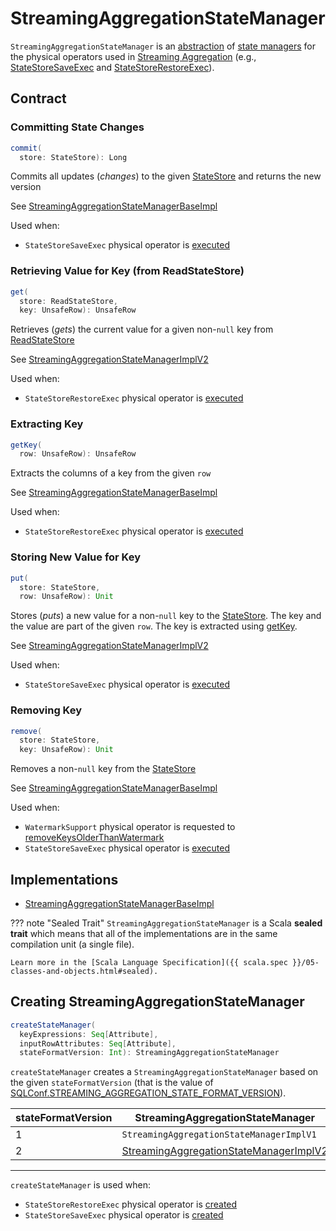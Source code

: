 # StreamingAggregationStateManager

`StreamingAggregationStateManager` is an [abstraction](#contract) of [state managers](#implementations) for the physical operators used in [Streaming Aggregation](index.md) (e.g., [StateStoreSaveExec](../physical-operators/StateStoreSaveExec.md) and [StateStoreRestoreExec](../physical-operators/StateStoreRestoreExec.md)).

## Contract

### <span id="commit"> Committing State Changes

```scala
commit(
  store: StateStore): Long
```

Commits all updates (_changes_) to the given [StateStore](../stateful-stream-processing/StateStore.md) and returns the new version

See [StreamingAggregationStateManagerBaseImpl](StreamingAggregationStateManagerBaseImpl.md#commit)

Used when:

* `StateStoreSaveExec` physical operator is [executed](../physical-operators/StateStoreSaveExec.md#doExecute)

### <span id="get"> Retrieving Value for Key (from ReadStateStore)

```scala
get(
  store: ReadStateStore,
  key: UnsafeRow): UnsafeRow
```

Retrieves (_gets_) the current value for a given non-`null` key from [ReadStateStore](../stateful-stream-processing/ReadStateStore.md)

See [StreamingAggregationStateManagerImplV2](StreamingAggregationStateManagerImplV2.md#get)

Used when:

* `StateStoreRestoreExec` physical operator is [executed](../physical-operators/StateStoreRestoreExec.md#doExecute)

### <span id="getKey"> Extracting Key

```scala
getKey(
  row: UnsafeRow): UnsafeRow
```

Extracts the columns of a key from the given `row`

See [StreamingAggregationStateManagerBaseImpl](StreamingAggregationStateManagerBaseImpl.md#getKey)

Used when:

* `StateStoreRestoreExec` physical operator is [executed](../physical-operators/StateStoreRestoreExec.md#doExecute)

### <span id="put"> Storing New Value for Key

```scala
put(
  store: StateStore,
  row: UnsafeRow): Unit
```

Stores (_puts_) a new value for a non-`null` key to the [StateStore](../stateful-stream-processing/StateStore.md).
The key and the value are part of the given `row`.
The key is extracted using [getKey](#getKey).

See [StreamingAggregationStateManagerImplV2](StreamingAggregationStateManagerImplV2.md#put)

Used when:

* `StateStoreSaveExec` physical operator is [executed](../physical-operators/StateStoreSaveExec.md#doExecute)

### <span id="remove"> Removing Key

```scala
remove(
  store: StateStore,
  key: UnsafeRow): Unit
```

Removes a non-`null` key from the [StateStore](../stateful-stream-processing/StateStore.md)

See [StreamingAggregationStateManagerBaseImpl](StreamingAggregationStateManagerBaseImpl.md#remove)

Used when:

* `WatermarkSupport` physical operator is requested to [removeKeysOlderThanWatermark](../physical-operators/WatermarkSupport.md#removeKeysOlderThanWatermark)
* `StateStoreSaveExec` physical operator is [executed](../physical-operators/StateStoreSaveExec.md#doExecute)

## Implementations

* [StreamingAggregationStateManagerBaseImpl](StreamingAggregationStateManagerBaseImpl.md)

??? note "Sealed Trait"
    `StreamingAggregationStateManager` is a Scala **sealed trait** which means that all of the implementations are in the same compilation unit (a single file).

    Learn more in the [Scala Language Specification]({{ scala.spec }}/05-classes-and-objects.html#sealed).

## <span id="createStateManager"> Creating StreamingAggregationStateManager

```scala
createStateManager(
  keyExpressions: Seq[Attribute],
  inputRowAttributes: Seq[Attribute],
  stateFormatVersion: Int): StreamingAggregationStateManager
```

`createStateManager` creates a `StreamingAggregationStateManager` based on the given `stateFormatVersion` (that is the value of [SQLConf.STREAMING_AGGREGATION_STATE_FORMAT_VERSION](../SQLConf.md#STREAMING_AGGREGATION_STATE_FORMAT_VERSION)).

stateFormatVersion | StreamingAggregationStateManager
-------------------|----------
 1 | `StreamingAggregationStateManagerImplV1`
 2 | [StreamingAggregationStateManagerImplV2](StreamingAggregationStateManagerImplV2.md)

---

`createStateManager` is used when:

* `StateStoreRestoreExec` physical operator is [created](../physical-operators/StateStoreRestoreExec.md#stateManager)
* `StateStoreSaveExec` physical operator is [created](../physical-operators/StateStoreSaveExec.md#stateManager)

